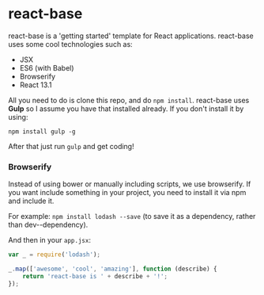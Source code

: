 react-base
==============

react-base is a 'getting started' template for React applications. react-base uses some cool technologies such as:

* JSX
* ES6 (with Babel)
* Browserify
* React 13.1

All you need to do is clone this repo, and do `npm install`. react-base uses **Gulp** so I assume you have that installed already. If you don't install it by using:

```
npm install gulp -g
```

After that just run `gulp` and get coding!

### Browserify

Instead of using bower or manually including scripts, we use browserify. If you want include something in your project, you need to install it via npm and include it.

For example: `npm install lodash --save` (to save it as a dependency, rather than dev--dependency).

And then in your `app.jsx`:

```javascript
var _ = require('lodash');

_.map(['awesome', 'cool', 'amazing'], function (describe) { 
	return 'react-base is ' + describe + '!'; 
});
```